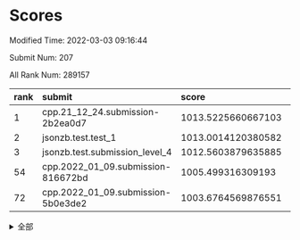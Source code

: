 # Scores

Modified Time: 2022-03-03 09:16:44

Submit Num: 207

All Rank Num: 289157

| rank |               submit               |       score        |       sigma        | pk_num |
| :--- | :--------------------------------- | :----------------- | :----------------- | :----- |
| 1    | cpp.21_12_24.submission-2b2ea0d7   | 1013.5225660667103 | 0.8060422535656846 | 5587   |
| 2    | jsonzb.test.test_1                 | 1013.0014120380582 | 0.8051665911963849 | 5590   |
| 3    | jsonzb.test.submission_level_4     | 1012.5603879635885 | 0.7881976572868851 | 5588   |
| 54   | cpp.2022_01_09.submission-816672bd | 1005.499316309193  | 0.7193215577089229 | 5587   |
| 72   | cpp.2022_01_09.submission-5b0e3de2 | 1003.6764569876551 | 0.7135316645140243 | 5588   |


<details>
<summary>全部</summary>

| rank |                 submit                 |       score        |       sigma        | pk_num |
| :--- | :------------------------------------- | :----------------- | :----------------- | :----- |
| 1    | cpp.21_12_24.submission-2b2ea0d7       | 1013.5225660667103 | 0.8060422535656846 | 5587   |
| 2    | jsonzb.test.test_1                     | 1013.0014120380582 | 0.8051665911963849 | 5590   |
| 3    | jsonzb.test.submission_level_4         | 1012.5603879635885 | 0.7881976572868851 | 5588   |
| 4    | gobigger.level_3.submission_level_3_0  | 1011.9078938056157 | 0.7856498595330021 | 5588   |
| 5    | gobigger.level_3.submission_level_3_19 | 1011.7505943647905 | 0.770397451691232  | 5591   |
| 6    | gobigger.level_3.submission_level_3_20 | 1011.4982330983337 | 0.7817938488057571 | 5583   |
| 7    | gobigger.level_3.submission_level_3_34 | 1011.2190727184985 | 0.7695072010429508 | 5589   |
| 8    | gobigger.level_3.submission_level_3_45 | 1011.1992139339386 | 0.7694022175867172 | 5588   |
| 9    | gobigger.level_3.submission_level_3_35 | 1011.1445979954296 | 0.7625435529235549 | 5584   |
| 10   | gobigger.level_3.submission_level_3_48 | 1011.1314915102624 | 0.7788478672569366 | 5586   |
| 11   | gobigger.level_3.submission_level_3_5  | 1011.0849250744276 | 0.7906209590377702 | 5586   |
| 12   | gobigger.level_3.submission_level_3_43 | 1010.6659668085017 | 0.7671863461937516 | 5588   |
| 13   | gobigger.level_3.submission_level_3_3  | 1010.6646010001772 | 0.7771126626315729 | 5583   |
| 14   | gobigger.level_3.submission_level_3_14 | 1010.6326937153327 | 0.7751804453574437 | 5588   |
| 15   | gobigger.level_3.submission_level_3_27 | 1010.6296305389824 | 0.7540985756934631 | 5594   |
| 16   | gobigger.level_3.submission_level_3_36 | 1010.4941041851108 | 0.7986050810756007 | 5584   |
| 17   | gobigger.level_3.submission_level_3_40 | 1010.4677355131911 | 0.7603720771183812 | 5583   |
| 18   | gobigger.level_3.submission_level_3_42 | 1010.4453106902971 | 0.746063009990555  | 5584   |
| 19   | gobigger.level_3.submission_level_3_2  | 1010.416530505881  | 0.7684531653719989 | 5587   |
| 20   | gobigger.level_3.submission_level_3_1  | 1010.3550486915057 | 0.7730498538788161 | 5591   |
| 21   | gobigger.level_3.submission_level_3_22 | 1010.3497324368238 | 0.7641571715570431 | 5588   |
| 22   | gobigger.level_3.submission_level_3_33 | 1010.3309122054552 | 0.7625362287962715 | 5588   |
| 23   | gobigger.level_3.submission_level_3_30 | 1010.2243408531436 | 0.7556165096361176 | 5588   |
| 24   | gobigger.level_3.submission_level_3_38 | 1010.2012084986695 | 0.7571797124168531 | 5592   |
| 25   | gobigger.level_3.submission_level_3_26 | 1010.1386390358416 | 0.7745325732848339 | 5587   |
| 26   | gobigger.level_3.submission_level_3_16 | 1010.1159245242034 | 0.7677231819639087 | 5586   |
| 27   | gobigger.level_3.submission_level_3_32 | 1010.094862882146  | 0.7457026299693579 | 5590   |
| 28   | gobigger.level_3.submission_level_3_17 | 1010.0856047272121 | 0.7563759503972511 | 5589   |
| 29   | gobigger.level_3.submission_level_3_44 | 1010.0786880238509 | 0.7733813436764069 | 5585   |
| 30   | gobigger.level_3.submission_level_3_6  | 1010.0594313137997 | 0.744414705780558  | 5587   |
| 31   | gobigger.level_3.submission_level_3_10 | 1010.0098088529737 | 0.7443956263840763 | 5589   |
| 32   | gobigger.level_3.submission_level_3_24 | 1009.9201078803003 | 0.74550900630508   | 5587   |
| 33   | gobigger.level_3.submission_level_3_7  | 1009.8981305640157 | 0.7742762145645837 | 5588   |
| 34   | gobigger.level_3.submission_level_3_25 | 1009.8739883978932 | 0.7503636148184963 | 5586   |
| 35   | gobigger.level_3.submission_level_3_23 | 1009.8563347567652 | 0.742614143143043  | 5585   |
| 36   | gobigger.level_3.submission_level_3_13 | 1009.8380081205987 | 0.7506969008157406 | 5586   |
| 37   | gobigger.level_3.submission_level_3_49 | 1009.6609444539189 | 0.7480777505839025 | 5592   |
| 38   | gobigger.level_3.submission_level_3_47 | 1009.5736891001985 | 0.7708299251327089 | 5587   |
| 39   | gobigger.level_3.submission_level_3_11 | 1009.5568894358054 | 0.7314805734500427 | 5591   |
| 40   | gobigger.level_3.submission_level_3_29 | 1009.5082288921573 | 0.7361377060917138 | 5578   |
| 41   | gobigger.level_3.submission_level_3_46 | 1009.4352560713037 | 0.7609735700381014 | 5591   |
| 42   | gobigger.level_3.submission_level_3_18 | 1009.3997444688831 | 0.7357819357463459 | 5585   |
| 43   | gobigger.level_3.submission_level_3_37 | 1009.2883910498101 | 0.7619989057217044 | 5588   |
| 44   | gobigger.level_3.submission_level_3_15 | 1009.2743740399369 | 0.7559603516691494 | 5586   |
| 45   | gobigger.level_3.submission_level_3_4  | 1009.2638557606826 | 0.7368473184889481 | 5584   |
| 46   | gobigger.level_3.submission_level_3_39 | 1009.1335913310669 | 0.7613319873624524 | 5585   |
| 47   | gobigger.level_3.submission_level_3_28 | 1009.0215744323169 | 0.755865707798058  | 5591   |
| 48   | gobigger.level_3.submission_level_3_21 | 1008.8974747022263 | 0.7458612371557863 | 5589   |
| 49   | gobigger.level_3.submission_level_3_31 | 1008.8955218557433 | 0.7547147193135928 | 5586   |
| 50   | gobigger.level_3.submission_level_3_8  | 1008.8115855773061 | 0.7478338271913464 | 5591   |
| 51   | gobigger.level_3.submission_level_3_12 | 1008.7698647117979 | 0.7573417899528729 | 5583   |
| 52   | gobigger.level_3.submission_level_3_41 | 1008.7391813980228 | 0.7612204615171001 | 5584   |
| 53   | gobigger.level_3.submission_level_3_9  | 1008.6889102183961 | 0.7559972267081607 | 5589   |
| 54   | cpp.2022_01_09.submission-816672bd     | 1005.499316309193  | 0.7193215577089229 | 5587   |
| 55   | gobigger.level_1.submission_level_1_12 | 1005.056381203104  | 0.727531863678302  | 5586   |
| 56   | gobigger.level_1.submission_level_1_4  | 1004.8396796406231 | 0.7186089453178617 | 5591   |
| 57   | gobigger.level_1.submission_level_1_11 | 1004.6636205885583 | 0.732375595713589  | 5592   |
| 58   | gobigger.level_1.submission_level_1_15 | 1004.5851080229553 | 0.7226753083623657 | 5589   |
| 59   | gobigger.level_1.submission_level_1_18 | 1004.4346446973474 | 0.7238589638581348 | 5591   |
| 60   | gobigger.level_1.submission_level_1_41 | 1004.3726402504052 | 0.7191280591921965 | 5582   |
| 61   | gobigger.level_1.submission_level_1_47 | 1004.3586508864747 | 0.7332714123295275 | 5581   |
| 62   | gobigger.level_1.submission_level_1_49 | 1004.2963405650925 | 0.7168450392417844 | 5586   |
| 63   | gobigger.level_1.submission_level_1_28 | 1004.2900300894509 | 0.7179536156778806 | 5588   |
| 64   | gobigger.level_1.submission_level_1_26 | 1004.138252125044  | 0.7123044575229577 | 5590   |
| 65   | gobigger.level_1.submission_level_1_8  | 1004.0341824842357 | 0.7180009048518113 | 5585   |
| 66   | gobigger.level_1.submission_level_1_21 | 1003.9376402679676 | 0.7157489748120212 | 5586   |
| 67   | gobigger.level_1.submission_level_1_29 | 1003.8483001307345 | 0.7189138631003299 | 5587   |
| 68   | gobigger.level_1.submission_level_1_1  | 1003.7667679099171 | 0.7201701315401429 | 5587   |
| 69   | gobigger.level_1.submission_level_1_20 | 1003.6972531716859 | 0.7260262415055289 | 5584   |
| 70   | gobigger.level_1.submission_level_1_43 | 1003.6946927629758 | 0.7131643047566054 | 5589   |
| 71   | gobigger.level_1.submission_level_1_0  | 1003.687789095464  | 0.7140166960801457 | 5586   |
| 72   | cpp.2022_01_09.submission-5b0e3de2     | 1003.6764569876551 | 0.7135316645140243 | 5588   |
| 73   | gobigger.level_1.submission_level_1_39 | 1003.6184477839406 | 0.7203765817501147 | 5587   |
| 74   | gobigger.level_1.submission_level_1_3  | 1003.611201127578  | 0.7134200222451744 | 5594   |
| 75   | gobigger.level_1.submission_level_1_16 | 1003.5494378613668 | 0.7218885069261769 | 5594   |
| 76   | gobigger.level_1.submission_level_1_44 | 1003.5445764506484 | 0.7180272565289009 | 5587   |
| 77   | gobigger.level_1.submission_level_1_7  | 1003.5190516505562 | 0.7133245621583548 | 5592   |
| 78   | gobigger.level_1.submission_level_1_13 | 1003.4957324746036 | 0.7242663473821631 | 5588   |
| 79   | gobigger.level_1.submission_level_1_6  | 1003.4805134374664 | 0.7094735281862354 | 5585   |
| 80   | gobigger.level_1.submission_level_1_38 | 1003.4701827004062 | 0.7199118163799476 | 5593   |
| 81   | gobigger.level_1.submission_level_1_2  | 1003.4609629687101 | 0.7129733996069294 | 5588   |
| 82   | gobigger.level_1.submission_level_1_10 | 1003.4243632170321 | 0.7174302419945512 | 5590   |
| 83   | gobigger.level_1.submission_level_1_19 | 1003.2850798928474 | 0.71557049629761   | 5589   |
| 84   | gobigger.level_1.submission_level_1_23 | 1003.228661826428  | 0.7235871016688462 | 5589   |
| 85   | gobigger.level_1.submission_level_1_46 | 1003.1179233871846 | 0.7287993968397782 | 5590   |
| 86   | gobigger.level_1.submission_level_1_17 | 1003.0808668640142 | 0.7193291511267486 | 5591   |
| 87   | gobigger.level_1.submission_level_1_25 | 1003.0755808770181 | 0.7283534481581067 | 5587   |
| 88   | gobigger.level_1.submission_level_1_31 | 1003.0424006247971 | 0.7132838926236262 | 5582   |
| 89   | gobigger.level_1.submission_level_1_24 | 1002.9823531489781 | 0.7157318203263175 | 5589   |
| 90   | gobigger.level_1.submission_level_1_27 | 1002.8645231375332 | 0.7223937717167331 | 5588   |
| 91   | gobigger.level_1.submission_level_1_42 | 1002.8382346407445 | 0.7157793096747638 | 5584   |
| 92   | gobigger.level_1.submission_level_1_9  | 1002.8039048204324 | 0.7135340756750771 | 5589   |
| 93   | gobigger.level_1.submission_level_1_48 | 1002.7692667073686 | 0.7182759479263845 | 5582   |
| 94   | gobigger.level_1.submission_level_1_45 | 1002.740487199101  | 0.7100391456846011 | 5591   |
| 95   | gobigger.level_1.submission_level_1_14 | 1002.698963838218  | 0.720376854904986  | 5588   |
| 96   | gobigger.level_1.submission_level_1_34 | 1002.5841067143552 | 0.7174664591238036 | 5587   |
| 97   | gobigger.level_1.submission_level_1_22 | 1002.5512199841153 | 0.7024165719500143 | 5586   |
| 98   | gobigger.level_1.submission_level_1_35 | 1002.4381984465105 | 0.7278339651488104 | 5590   |
| 99   | gobigger.level_1.submission_level_1_36 | 1002.3751506906716 | 0.7265496027098679 | 5585   |
| 100  | gobigger.level_1.submission_level_1_30 | 1002.3404675822038 | 0.7203457736353287 | 5586   |
| 101  | gobigger.level_1.submission_level_1_40 | 1002.2297888610027 | 0.7226437509068159 | 5587   |
| 102  | gobigger.level_1.submission_level_1_37 | 1002.2297086832386 | 0.7174396088042717 | 5583   |
| 103  | gobigger.level_1.submission_level_1_5  | 1002.0073197525902 | 0.7198477171961267 | 5584   |
| 104  | gobigger.level_1.submission_level_1_32 | 1001.957200495508  | 0.7091131726244985 | 5591   |
| 105  | gobigger.level_1.submission_level_1_33 | 1001.9491239940787 | 0.7179555605936252 | 5592   |
| 106  | gobigger.random.submission_random_20   | 997.1516355650015  | 0.7171761695981691 | 5590   |
| 107  | gobigger.random.submission_random_26   | 997.0777371912625  | 0.7131311701993455 | 5590   |
| 108  | gobigger.random.submission_random_42   | 997.0635696862348  | 0.7218547991583454 | 5585   |
| 109  | gobigger.random.submission_random_13   | 996.9618295160416  | 0.7130364968029088 | 5584   |
| 110  | gobigger.random.submission_random_43   | 996.8355842674017  | 0.7064351146814938 | 5590   |
| 111  | gobigger.random.submission_random_48   | 996.7744430411258  | 0.7096039355331827 | 5583   |
| 112  | gobigger.random.submission_random_10   | 996.6902574339271  | 0.7126035790962608 | 5590   |
| 113  | gobigger.random.submission_random_22   | 996.6590130463834  | 0.7118416880650458 | 5584   |
| 114  | gobigger.random.submission_random_0    | 996.6579051968463  | 0.7076026998434136 | 5585   |
| 115  | gobigger.random.submission_random_45   | 996.5936126583539  | 0.7154287265275746 | 5588   |
| 116  | gobigger.random.submission_random_19   | 996.5889249474093  | 0.7063759541165638 | 5588   |
| 117  | gobigger.random.submission_random_49   | 996.5073188894016  | 0.7111946175297698 | 5580   |
| 118  | gobigger.random.submission_random_37   | 996.4028802528119  | 0.7117181458465377 | 5593   |
| 119  | gobigger.random.submission_random_38   | 996.3272562598444  | 0.7203253761869279 | 5591   |
| 120  | gobigger.random.submission_random_30   | 996.2837708554362  | 0.7153600800685159 | 5590   |
| 121  | gobigger.random.submission_random_32   | 996.2573068367788  | 0.7058440904174207 | 5590   |
| 122  | gobigger.random.submission_random_3    | 996.2384262718207  | 0.6933939831567189 | 5588   |
| 123  | gobigger.random.submission_random_34   | 996.2019534126246  | 0.7021878247147456 | 5587   |
| 124  | gobigger.random.submission_random_7    | 996.1842232892312  | 0.6956627225668787 | 5591   |
| 125  | gobigger.random.submission_random_16   | 996.1763630161859  | 0.7064574587359526 | 5590   |
| 126  | gobigger.random.submission_random_21   | 996.1553508104254  | 0.715873144267605  | 5584   |
| 127  | gobigger.random.submission_random_9    | 996.1507667101425  | 0.7115126963464512 | 5586   |
| 128  | gobigger.random.submission_random_24   | 996.142601082593   | 0.7165756602860089 | 5585   |
| 129  | gobigger.random.submission_random_5    | 996.1214546586168  | 0.7125324262334635 | 5589   |
| 130  | gobigger.random.submission_random_28   | 996.101133483265   | 0.7173723071425611 | 5585   |
| 131  | gobigger.random.submission_random_11   | 996.0575115201827  | 0.7055749348378975 | 5589   |
| 132  | gobigger.random.submission_random_33   | 995.9790466570494  | 0.7150394405666246 | 5587   |
| 133  | gobigger.random.submission_random_35   | 995.9555697621654  | 0.7052809414681166 | 5586   |
| 134  | gobigger.random.submission_random_15   | 995.9275223195498  | 0.7175319514007453 | 5593   |
| 135  | gobigger.random.submission_random_41   | 995.9013927646168  | 0.7114701104252155 | 5592   |
| 136  | gobigger.random.submission_random_27   | 995.8654727432394  | 0.711522125339225  | 5591   |
| 137  | gobigger.random.submission_random_40   | 995.840211157404   | 0.7093016157053124 | 5589   |
| 138  | gobigger.random.submission_random_29   | 995.7459004902162  | 0.722728487797802  | 5587   |
| 139  | gobigger.random.submission_random_23   | 995.6961471715542  | 0.7155074667318847 | 5588   |
| 140  | gobigger.random.submission_random_44   | 995.6475808879234  | 0.7188346648618086 | 5583   |
| 141  | gobigger.random.submission_random_46   | 995.6277523878584  | 0.7089457531131861 | 5587   |
| 142  | gobigger.random.submission_random_6    | 995.6257195237604  | 0.7091105990313165 | 5592   |
| 143  | gobigger.random.submission_random_17   | 995.5589312741536  | 0.720919125907419  | 5585   |
| 144  | gobigger.random.submission_random_2    | 995.4189981039701  | 0.7313485114132245 | 5591   |
| 145  | gobigger.random.submission_random_14   | 995.3587690502038  | 0.7153224896961079 | 5588   |
| 146  | gobigger.random.submission_random_4    | 995.3432465959716  | 0.7084946523060321 | 5590   |
| 147  | gobigger.random.submission_random_12   | 995.3142857572692  | 0.70508571480212   | 5588   |
| 148  | gobigger.random.submission_random_8    | 995.2483586630194  | 0.7145799178123734 | 5593   |
| 149  | gobigger.random.submission_random_47   | 995.2051679338882  | 0.7009787981261777 | 5584   |
| 150  | gobigger.random.submission_random_25   | 995.1946530856147  | 0.7239972123027774 | 5581   |
| 151  | gobigger.random.submission_random_1    | 995.0449216179909  | 0.7209222043529562 | 5584   |
| 152  | gobigger.random.submission_random_39   | 994.7504373335036  | 0.6945622207497478 | 5585   |
| 153  | gobigger.random.submission_random_31   | 994.5982669034491  | 0.7141557554915464 | 5588   |
| 154  | gobigger.random.submission_random_36   | 994.5559960748855  | 0.7126490136946426 | 5588   |
| 155  | gobigger.random.submission_random_18   | 994.3829128144464  | 0.7057502147514567 | 5591   |
| 156  | gobigger.level_2.submission_level_2_16 | 993.3101141760367  | 0.7375718943574269 | 5590   |
| 157  | gobigger.level_2.submission_level_2_40 | 993.2881074890587  | 0.7313453280474659 | 5586   |
| 158  | gobigger.level_2.submission_level_2_28 | 993.2618372449728  | 0.7276954699240094 | 5587   |
| 159  | gobigger.level_2.submission_level_2_2  | 993.2045175537902  | 0.7486038461540746 | 5592   |
| 160  | gobigger.level_2.submission_level_2_37 | 993.1883136698178  | 0.7305564633369671 | 5583   |
| 161  | gobigger.level_2.submission_level_2_45 | 993.1778718142581  | 0.7276086200252734 | 5585   |
| 162  | gobigger.level_2.submission_level_2_19 | 993.1419504590409  | 0.7319419987740897 | 5584   |
| 163  | gobigger.level_2.submission_level_2_15 | 993.070329268797   | 0.7291858293397784 | 5586   |
| 164  | gobigger.level_2.submission_level_2_26 | 992.9574605149801  | 0.731305337649294  | 5591   |
| 165  | gobigger.level_2.submission_level_2_8  | 992.7473212732776  | 0.7287411409916804 | 5590   |
| 166  | gobigger.level_2.submission_level_2_27 | 992.7380716213111  | 0.7430210389432063 | 5586   |
| 167  | gobigger.level_2.submission_level_2_11 | 992.5482806951975  | 0.7507451702468841 | 5586   |
| 168  | gobigger.level_2.submission_level_2_36 | 992.4713522482645  | 0.7506006831642668 | 5593   |
| 169  | gobigger.level_2.submission_level_2_18 | 992.470495829284   | 0.7463274303152767 | 5589   |
| 170  | gobigger.level_2.submission_level_2_31 | 992.3859220509875  | 0.7435187512402014 | 5586   |
| 171  | gobigger.level_2.submission_level_2_22 | 992.3790810467208  | 0.7406892126550398 | 5582   |
| 172  | gobigger.level_2.submission_level_2_7  | 992.339201793333   | 0.7380602374346356 | 5590   |
| 173  | gobigger.level_2.submission_level_2_13 | 992.320016413703   | 0.7501535591094524 | 5587   |
| 174  | gobigger.level_2.submission_level_2_46 | 992.3083796175735  | 0.7306581257282686 | 5592   |
| 175  | gobigger.level_2.submission_level_2_20 | 992.2788340584272  | 0.7451066258324546 | 5587   |
| 176  | gobigger.level_2.submission_level_2_25 | 992.1785077156272  | 0.7469460375213005 | 5583   |
| 177  | gobigger.level_2.submission_level_2_48 | 992.1672885698388  | 0.7295714086526258 | 5585   |
| 178  | gobigger.level_2.submission_level_2_0  | 992.1070958060321  | 0.7579861915302463 | 5590   |
| 179  | gobigger.level_2.submission_level_2_3  | 992.055822484916   | 0.7300052915112605 | 5592   |
| 180  | gobigger.level_2.submission_level_2_9  | 991.9982144309661  | 0.7387483795848624 | 5582   |
| 181  | gobigger.level_2.submission_level_2_12 | 991.9018738013973  | 0.7790247857128532 | 5588   |
| 182  | gobigger.level_2.submission_level_2_39 | 991.7977872946251  | 0.7533420091606068 | 5586   |
| 183  | gobigger.level_2.submission_level_2_21 | 991.660777673049   | 0.7566065388022767 | 5585   |
| 184  | gobigger.level_2.submission_level_2_44 | 991.6549404202576  | 0.7554252622668184 | 5590   |
| 185  | gobigger.level_2.submission_level_2_42 | 991.624154165471   | 0.747292782232991  | 5588   |
| 186  | gobigger.level_2.submission_level_2_47 | 991.586674551168   | 0.739513994653147  | 5587   |
| 187  | gobigger.level_2.submission_level_2_4  | 991.5571453700072  | 0.754120520340316  | 5588   |
| 188  | gobigger.level_2.submission_level_2_43 | 991.4868694226801  | 0.7609004577221452 | 5587   |
| 189  | gobigger.level_2.submission_level_2_49 | 991.4617815140084  | 0.7607410685675505 | 5587   |
| 190  | gobigger.level_2.submission_level_2_5  | 991.307266390517   | 0.7704907773492611 | 5589   |
| 191  | gobigger.level_2.submission_level_2_17 | 991.2961592978354  | 0.7544508788215427 | 5590   |
| 192  | gobigger.level_2.submission_level_2_38 | 991.1891604241744  | 0.7571986199215619 | 5587   |
| 193  | gobigger.level_2.submission_level_2_35 | 991.1708403794987  | 0.7538443864160904 | 5590   |
| 194  | gobigger.level_2.submission_level_2_30 | 991.0644552454276  | 0.7457493447065825 | 5587   |
| 195  | gobigger.level_2.submission_level_2_14 | 991.0440153829514  | 0.7573055316088272 | 5585   |
| 196  | gobigger.level_2.submission_level_2_41 | 991.0321425046724  | 0.7532287982087098 | 5592   |
| 197  | gobigger.level_2.submission_level_2_29 | 991.0094852599699  | 0.7515975930519638 | 5586   |
| 198  | gobigger.level_2.submission_level_2_24 | 990.9969516539205  | 0.7404068145436885 | 5588   |
| 199  | gobigger.level_2.submission_level_2_1  | 990.8825032349323  | 0.7735087793239429 | 5588   |
| 200  | gobigger.level_2.submission_level_2_10 | 990.837022221273   | 0.7595944649967219 | 5588   |
| 201  | gobigger.level_2.submission_level_2_6  | 990.8192340030921  | 0.750302858811852  | 5587   |
| 202  | gobigger.level_2.submission_level_2_34 | 990.8111787532824  | 0.744562436605428  | 5590   |
| 203  | gobigger.level_2.submission_level_2_32 | 990.5821757272828  | 0.7697909727790793 | 5589   |
| 204  | gobigger.level_2.submission_level_2_33 | 989.9306555203121  | 0.768458320781499  | 5589   |
| 205  | gobigger.level_2.submission_level_2_23 | 989.8663972996045  | 0.7755625010516193 | 5585   |
| 206  | gobigger.none.submission_none_0        | 979.819544966661   | 1.205230915301302  | 5586   |
| 207  | gobigger.none.submission_none_1        | 974.5810095637146  | 1.623953390066812  | 5593   |

</details>